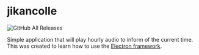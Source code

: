 # jikancolle
![GitHub All Releases](https://img.shields.io/github/downloads/muazamkamal/jikancolle/total.svg)

Simple application that will play hourly audio to inform of the current time.
This was created to learn how to use the [Electron framework](https://www.electronjs.org/).
